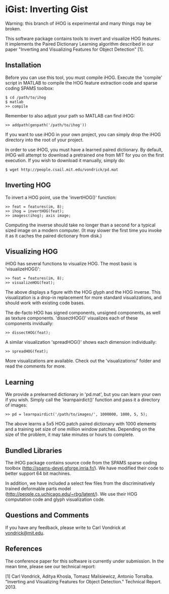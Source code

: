 iGist: Inverting Gist
=====================

Warning: this branch of iHOG is experimental and many things may be
broken.

This software package contains tools to invert and visualize HOG features.
It implements the Paired Dictionary Learning algorithm described in our
paper "Inverting and Visualizing Features for Object Detection" [1].

Installation
------------

Before you can use this tool, you must compile iHOG. Execute the 'compile'
script in MATLAB to compile the HOG feature extraction code and sparse coding
SPAMS toolbox:

    $ cd /path/to/ihog
    $ matlab
    >> compile
    
Remember to also adjust your path so MATLAB can find iHOG:

    >> addpath(genpath('/path/to/ihog'))

If you want to use iHOG in your own project, you can simply drop the iHOG
directory into the root of your project.

In order to use iHOG, you must have a learned paired dictionary. By default,
iHOG will attempt to download a pretrained one from MIT for you on the first
execution. If you wish to download it manually, simply do:

    $ wget http://people.csail.mit.edu/vondrick/pd.mat

Inverting HOG
-------------

To invert a HOG point, use the 'invertHOG()' function:

    >> feat = features(im, 8);
    >> ihog = invertHOG(feat);
    >> imagesc(ihog); axis image;

Computing the inverse should take no longer than a second for a typical sized
image on a modern computer. (It may slower the first time you invoke it as it
caches the paired dictionary from disk.)

Visualizing HOG
---------------

iHOG has several functions to visualize HOG. The most basic is 'visualizeHOG()':

    >> feat = features(im, 8);
    >> visualizeHOG(feat);

The above displays a figure with the HOG glyph and the HOG inverse. This
visualization is a drop-in replacement for more standard visualizations, and
should work with existing code bases.

The de-facto HOG has signed components, unsigned components, as well as texture
components. 'dissectHOG()' visualizes each of these components invidually: 

    >> dissectHOG(feat);

A similar visualization 'spreadHOG()' shows each dimension individually:

    >> spreadHOG(feat);

More visualizations are available. Check out the 'visualizations/' folder and
read the comments for more.

Learning
--------

We provide a prelearned dictionary in 'pd.mat', but you can learn your own if
you wish. Simply call the 'learnpairdict()' function and pass it a directory of
images:

    >> pd = learnpairdict('/path/to/images/', 1000000, 1000, 5, 5);

The above learns a 5x5 HOG patch paired dictionary with 1000 elements and a
training set size of one million window patches. Depending on the size of the
problem, it may take minutes or hours to complete.

Bundled Libraries
-----------------

The iHOG package contains source code from the SPAMS sparse coding toolbox
(http://spams-devel.gforge.inria.fr/). We have modified their code to better
support 64 bit machines.

In addition, we have included a select few files from the discriminatively
trained deformable parts model (http://people.cs.uchicago.edu/~rbg/latent/).
We use their HOG computation code and glyph visualization code.

Questions and Comments
----------------------

If you have any feedback, please write to Carl Vondrick at <vondrick@mit.edu>.

References
----------

The conference paper for this software is currently under submission. In
the mean time, please see our technical report:

[1] Carl Vondrick, Aditya Khosla, Tomasz Malisiewicz, Antonio Torralba.
"Inverting and Visualizing Features for Object Detection." Technical Report.
2013.

